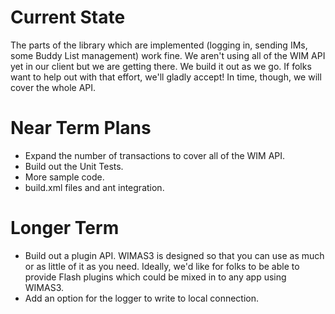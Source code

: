 # Current State #

The parts of the library which are implemented (logging in, sending IMs, some Buddy List management) work fine.  We aren't using all of the WIM API yet in our client but we are getting there.  We build it out as we go.  If folks want to help out with that effort, we'll gladly accept!  In time, though, we will cover the whole API.

# Near Term Plans #

  * Expand the number of transactions to cover all of the WIM API.
  * Build out the Unit Tests.
  * More sample code.
  * build.xml files and ant integration.

# Longer Term #

  * Build out a plugin API.  WIMAS3 is designed so that you can use as much or as little of it as you need.  Ideally, we'd like for folks to be able to provide Flash plugins which could be mixed in to any app using WIMAS3.
  * Add an option for the logger to write to local connection.